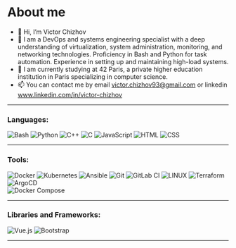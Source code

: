 <!--
**chizhovvictor/chizhovvictor** is a ✨ _special_ ✨ repository because its `README.md` (this file) appears on your GitHub profile.
-->
<!--
<img src="https://github.com/chizhovvictor/chizhovvictor/blob/main/images/head.jpg" />
-->
# About me
- 👋 Hi, I’m Victor Chizhov
- 👀 I am a DevOps and systems engineering specialist with a deep understanding of virtualization, system administration, monitoring, and networking technologies. Proficiency in Bash and Python for task automation. Experience in setting up and maintaining high-load systems.
- 🌱 I am currently studying at 42 Paris, a private higher education institution in Paris specializing in computer science.
- 📫 You can contact me by email victor.chizhov93@gmail.com or linkedin www.linkedin.com/in/victor-chizhov

---

### Languages:

![Bash](https://img.shields.io/badge/bash-%23323330.svg?style=for-the-badge&logo=gnubash&logoColor=white)
![Python](https://img.shields.io/badge/python-3670A0?style=for-the-badge&logo=python&logoColor=ffdd54)
![C++](https://img.shields.io/badge/c++-%2300599C.svg?style=for-the-badge&logo=c%2B%2B&logoColor=white)
![C](https://img.shields.io/badge/c-%230095D5.svg?style=for-the-badge&logo=c&logoColor=white)
![JavaScript](https://img.shields.io/badge/javascript-%23323330.svg?style=for-the-badge&logo=javascript&logoColor=%23F7DF1E)
![HTML](https://img.shields.io/badge/HTML-%23E34F26.svg?style=for-the-badge&logo=html5&logoColor=white)
![CSS](https://img.shields.io/badge/CSS-%231572B6.svg?style=for-the-badge&logo=css3&logoColor=white)


---

### Tools:

![Docker](https://img.shields.io/badge/Docker-%232496ED.svg?style=for-the-badge&logo=docker&logoColor=white)
![Kubernetes](https://img.shields.io/badge/kubernetes-%23326ce5.svg?style=for-the-badge&logo=kubernetes&logoColor=white)
![Ansible](https://img.shields.io/badge/ansible-%23000000.svg?style=for-the-badge&logo=ansible&logoColor=white)
![Git](https://img.shields.io/badge/Git-%23F05032.svg?style=for-the-badge&logo=git&logoColor=white)
![GitLab CI](https://img.shields.io/badge/CI-GitLab-%23FC6D26.svg?style=for-the-badge&logo=gitlab&logoColor=white)
![LINUX](https://img.shields.io/badge/Linux-FCC624?style=for-the-badge&logo=linux&logoColor=black)
![Terraform](https://img.shields.io/badge/Terraform-%23623CE4.svg?style=for-the-badge&logo=terraform&logoColor=white)  
![ArgoCD](https://img.shields.io/badge/ArgoCD-%23F05233.svg?style=for-the-badge&logo=argocd&logoColor=white)  
![Docker Compose](https://img.shields.io/badge/Docker%20Compose-%232496ED.svg?style=for-the-badge&logo=docker&logoColor=white)  


---

### Libraries and Frameworks:

![Vue.js](https://img.shields.io/badge/vue.js-%234FC08D.svg?style=for-the-badge&logo=vue.js&logoColor=white)
![Bootstrap](https://img.shields.io/badge/bootstrap-%23563D7C.svg?style=for-the-badge&logo=bootstrap&logoColor=white)




---

<!-- ### My Stats :
<p align=center>
  <img src="http://github-readme-streak-stats.herokuapp.com?user=chizhovvictor&hide_border=true)](https://git.io/streak-stats)">
</p>
<p align=center>
  <img src="https://github-readme-stats.vercel.app/api?username=chizhovvictor">
</p>
<p align=center>
  <img src = "https://github-readme-stats.vercel.app/api/top-langs/?username=chizhovvictor">
</p> -->


